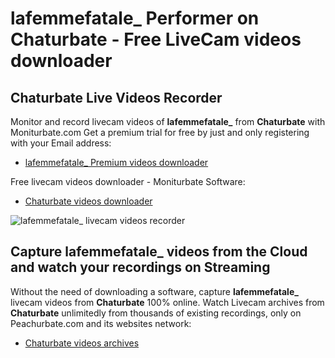 # lafemmefatale_ Performer on Chaturbate - Free LiveCam videos downloader

## Chaturbate Live Videos Recorder

Monitor and record livecam videos of **lafemmefatale_** from **Chaturbate** with Moniturbate.com
Get a premium trial for free by just and only registering with your Email address:
* [lafemmefatale_ Premium videos downloader](https://moniturbate.com/request-demo-licence-key.html)

Free livecam videos downloader - Moniturbate Software:
* [Chaturbate videos downloader](https://moniturbate.com/moniturbate-download-software.html)

![lafemmefatale_ livecam videos recorder](https://peachurnet.com/templates/moniturbate-software.png)


## Capture lafemmefatale_ videos from the Cloud and watch your recordings on Streaming

Without the need of downloading a software, capture **lafemmefatale_** livecam videos from **Chaturbate** 100% online.
Watch Livecam archives from **Chaturbate** unlimitedly from thousands of existing recordings, only on Peachurbate.com and its websites network:
* [Chaturbate videos archives](https://peachurnet.com/)
